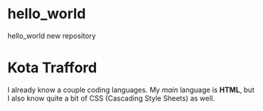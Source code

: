 # hello_world
hello_world new repository

<h1>Kota Trafford</h1>
<p>I already know a couple coding languages. My <em>main</em> language is <strong>HTML</strong>, but I also know quite a bit of CSS (Cascading Style Sheets) as well.</p>
